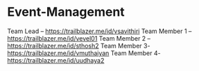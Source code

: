 # Event-Management
Team Lead –  https://trailblazer.me/id/vsavithiri
 Team Member 1 –  https://trailblazer.me/id/vevel01
 Team Member 2 –  https://trailblazer.me/id/sthosh2
 Team Member 3-  https://trailblazer.me/id/vmuthaiyan
 Team Member 4-  https://trailblazer.me/id/uudhaya2
